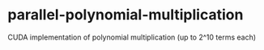 # parallel-polynomial-multiplication
CUDA implementation of polynomial multiplication (up to 2^10 terms each)
